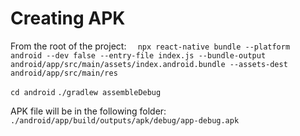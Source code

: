 # Creating APK

From the root of the project:
`  npx react-native bundle --platform android --dev false --entry-file index.js --bundle-output android/app/src/main/assets/index.android.bundle --assets-dest android/app/src/main/res`

`cd android`
`./gradlew assembleDebug`

APK file will be in the following folder:
`./android/app/build/outputs/apk/debug/app-debug.apk`
